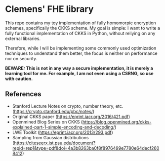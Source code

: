 # Clemens' FHE library

This repo contains my toy implementation of fully homomorpic encryption schemes, specifically the CKKS scheme.
My goal is simple: I want to write a fully functional implementation of CKKS in Python, without reliying on any external libraries.

Therefore, while I will be implementing some commonly used optimization techniques to understand them better, the focus is neither on performance nor on security.

**BEWARE: This is not in any way a secure implementation, it is merely a learning tool for me. For example, I am not even using a CSRNG, so use with caution.**


## References

- Stanford Lecture Notes on crypto, number theory, etc. (https://crypto.stanford.edu/pbc/notes/)
- Original CKKS paper (https://eprint.iacr.org/2016/421.pdf)
- Openmined Blog Series on CKKS (https://blog.openmined.org/ckks-explained-part-1-simple-encoding-and-decoding/)
- LWE Toolkit (https://eprint.iacr.org/2013/293.pdf)
- Sampling from Gaussian distributions (https://citeseerx.ist.psu.edu/document?repid=rep1&type=pdf&doi=4a3b8263ba0f8f8976499e7780e64decf2608412)

